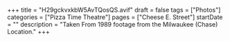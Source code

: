 +++
title = "H29gckvxkbW5AvTQosQS.avif"
draft = false
tags = ["Photos"]
categories = ["Pizza Time Theatre"]
pages = ["Cheese E. Street"]
startDate = ""
description = "Taken From 1989 footage from the Milwaukee (Chase) Location."
+++
